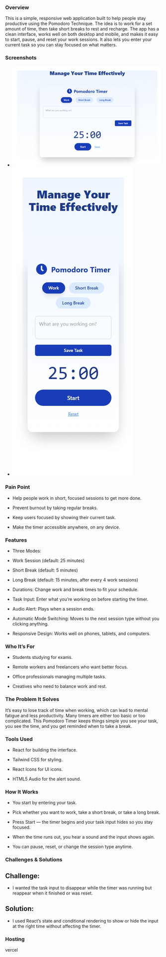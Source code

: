 ### Overview
This is a simple, responsive web application built to help people stay productive using the Pomodoro Technique. The idea is to work for a set amount of time, then take short breaks to rest and recharge.
The app has a clean interface, works well on both desktop and mobile, and makes it easy to start, pause, and reset your work sessions. It also lets you enter your current task so you can stay focused on what matters.

### Screenshots
- ![Desktop View](image.png)
- ![Mobile view](image-1.png)

### Pain Point
- Help people work in short, focused sessions to get more done.


- Prevent burnout by taking regular breaks.


- Keep users focused by showing their current task.


- Make the timer accessible anywhere, on any device.



### Features
- Three Modes:


- Work Session (default: 25 minutes)


- Short Break (default: 5 minutes)


- Long Break (default: 15 minutes, after every 4 work sessions)


- Durations: Change work and break times to fit your schedule.


- Task Input: Enter what you’re working on before starting the timer.


- Audio Alert: Plays when a session ends.


- Automatic Mode Switching: Moves to the next session type without you clicking anything.


- Responsive Design: Works well on phones, tablets, and computers.



### Who It’s For
- Students studying for exams.


- Remote workers and freelancers who want better focus.


- Office professionals managing multiple tasks.


- Creatives who need to balance work and rest.



### The Problem It Solves
It’s easy to lose track of time when working, which can lead to mental fatigue and less productivity. Many timers are either too basic or too complicated.
This Pomodoro Timer keeps things simple  you see your task, you see the time, and you get reminded when to take a break.

### Tools Used
- React for building the interface.


- Tailwind CSS for styling.


- React Icons for UI icons.


- HTML5 Audio for the alert sound.



### How It Works
- You start by entering your task.


- Pick whether you want to work, take a short break, or take a long break.


- Press Start — the timer begins and your task input hides so you stay focused.


- When the time runs out, you hear a sound and the input shows again.


- You can pause, reset, or change the session type anytime.




### Challenges & Solutions
## Challenge: 
- I wanted the task input to disappear while the timer was running but reappear when it finished or was reset.
 ## Solution: 
 - I used React’s state and conditional rendering to show or hide the input at the right time without affecting the timer.

### Hosting
vercel

